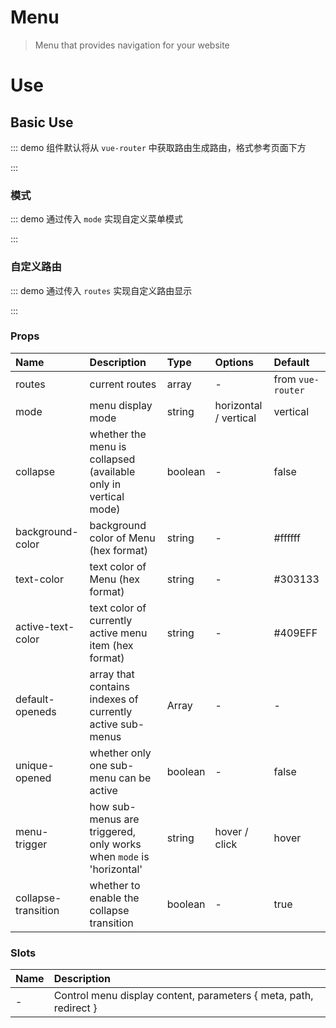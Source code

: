 # Menu

> Menu that provides navigation for your website

# Use

## Basic Use

::: demo 组件默认将从 `vue-router` 中获取路由生成路由，格式参考页面下方

<template>
  <pro-menu />
</template>

:::

### 模式

::: demo 通过传入 `mode` 实现自定义菜单模式

<template>
  <pro-radio-button
    v-model="mode"
    :data="data"
  />
  <pro-menu :mode="mode" />
</template>

<script>
import { ref } from 'vue'

export default {
  setup() {
    const mode = ref('horizontal')
    const data = [
      { value: 'vertical', label: '垂直' },
      { value: 'horizontal', label: '水平' },
    ]

    return {
      mode,
    }
  }
}
</script>

:::

### 自定义路由

::: demo 通过传入 `routes` 实现自定义路由显示

<template>
  <pro-menu :routes="routes" />
</template>

<script>
import { computed } from 'vue'
import { useRouter } from 'vue-router'

export default {
  setup() {
    const router = useRouter()
    const routes = computed(() => {
      const _routes = router.options.routes
      return _routes.find(item => item.path === '/zh-CN/components/').children
    })

    return {
      routes,
    }
  }
}
</script>

:::

### Props

| Name                | Description                                                         | Type    | Options               | Default           |
| :------------------ | :------------------------------------------------------------------ | :------ | :-------------------- | :---------------- |
| routes              | current routes                                                      | array   | -                     | from `vue-router` |
| mode                | menu display mode                                                   | string  | horizontal / vertical | vertical          |
| collapse            | whether the menu is collapsed (available only in vertical mode)     | boolean | -                     | false             |
| background-color    | background color of Menu (hex format)                               | string  | -                     | #ffffff           |
| text-color          | text color of Menu (hex format)                                     | string  | -                     | #303133           |
| active-text-color   | text color of currently active menu item (hex format)               | string  | -                     | #409EFF           |
| default-openeds     | array that contains indexes of currently active sub-menus           | Array   | -                     | -                 |
| unique-opened       | whether only one sub-menu can be active                             | boolean | -                     | false             |
| menu-trigger        | how sub-menus are triggered, only works when `mode` is 'horizontal' | string  | hover / click         | hover             |
| collapse-transition | whether to enable the collapse transition                           | boolean | -                     | true              |

### Slots

| Name | Description                                                       |
| :--- | :---------------------------------------------------------------- |
| -    | Control menu display content, parameters { meta, path, redirect } |
